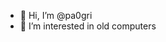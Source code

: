 - 👋 Hi, I’m @pa0gri
- 👀 I’m interested in old computers

<!---
pa0gri/pa0gri is a ✨ special ✨ repository because its `README.md` (this file) appears on your GitHub profile.
You can click the Preview link to take a look at your changes.
--->
